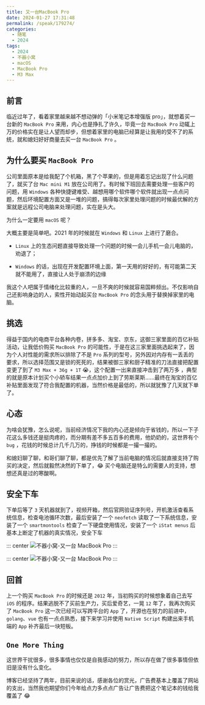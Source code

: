 ```yaml
---
title: 又一台MacBook Pro
date: 2024-01-27 17:31:48
permalink: /speak/179274/
categories:
  - 随笔
  - 2024
tags:
  - 2024
  - 不器小窝
  - macOS
  - MacBook Pro
  - M3 Max
---
```


## 前言

临近过年了，看着家里越来越不想动弹的「小米笔记本增强版 pro」，就想着买一台新的 `MacBook Pro` 来用，内心也是挣扎了许久，毕竟一台 `MacBook Pro` 动辄上万的价格实在是让人望而却步，但想着家里的电脑已经算是让我用的受不了的系统，就和媳妇好好商量去买一台 `MacBook Pro` 。

<InArticleAdsense
    data-ad-client="ca-pub-1725717718088510"
    data-ad-slot="4281148213">
</InArticleAdsense>

<!-- more -->

## 为什么要买 `MacBook Pro`

公司里面原本是给我配了个机箱，黑了个苹果的，但是用着忘记出现了什么问题了，就买了台 `Mac mini M1` 放在公司用了。有时候下班回去需要处理一些客户的问题，用 `Windows` 各种快捷键难受、越想用哪个软件哪个软件就出现一点点问题，然后环境配置方面又是一堆的问题，搞得每次家里处理问题的时候最优解的方案就是远程公司电脑来处理问题，实在是头大。

为什么一定要用 `macOS` 呢？

大概主要是简单吧。2021 年的时候就在 `Windows` 和 `Linux` 上进行了磨合。

- `Linux` 上的生态问题直接导致处理一个问题的时候一会儿手机一会儿电脑的，劝退了；

- `Windows` 的话，出现在开发配置环境上面，第一天用的好好的，有可能第二天就不能用了，直接让人处于崩溃的边缘

我这个人吧属于情绪化比较重的人，一旦不爽的时候就容易国粹频出。不仅影响自己还影响身边的人，索性开始动起买台 `MacBook Pro` 的念头用于替换掉家里的电脑。

## 挑选

<InArticleAdsense
    data-ad-client="ca-pub-1725717718088510"
    data-ad-slot="4281148213">
</InArticleAdsense>

得益于国内的电商平台各种内卷，拼多多、淘宝、京东，这御三家里面的百亿补贴活动，让我低价购买 `MacBook Pro` 的可能性，于是在这三家里面挑选起来了，因为个人对性能的需求所以排除了不是 `Pro` 系列的型号，另外因对内存有一丢丢的要求，所以选择范围又是锁的死死的，结果被御三家和厨子精准的刀法直接把配置变更了到了 `M3 Max + 36g + 1T` 😭，这个配置一出来直接冲击到了两万多 ，典型的就是原本计划买个小轿车结果一点点加价上到了劳斯莱斯......最终在淘宝的百亿补贴里面发现了符合我配置的机器，当然价格是最低的，所以就犹豫了几天就下单了。

## 心态

为啥会犹豫，怎么说呢，当前经济情况下我的内心还是倾向于省钱的，所以一下子花这么多钱还是挺肉疼的，而分期有差不多五百多的费用，他奶奶的，这世界有个 `bug` ，花钱的时候总计几千几万的，挣钱的时候都是一撮一撮的。

和媳妇聊了聊，和哥们聊了聊，都是优先了解了当前电脑的情况后就直接支持了购买的决定，然后就毅然决然的下单了，😂 买个电脑还是特么的需要人的支持，想想还真是过的寒酸啊。

## 安全下车

下单后等了 `3` 天机器就到了，视频开箱，然后官网验证序列号，开机激活查看系统信息，检查电池循环次数，最后安装了一个 `neofetch` 读取了一下系统信息，安装了一个 `smartmontools` 检查了一下硬盘使用情况，安装了一个 `iStat menus` 后基本上断定了机器的真实情况，安全下车

::: center
![不器小窝-又一台 MacBook Pro](https://cdn.jsdelivr.net/gh/xingcxb/blog_img@blog1/随笔/又一台MacBook%20Pro.png)
:::

::: center
![不器小窝-又一台 MacBook Pro](https://cdn.jsdelivr.net/gh/xingcxb/blog_img@blog1/随笔/又一台MacBook%20Pro2.jpg)
:::

<InArticleAdsense
    data-ad-client="ca-pub-1725717718088510"
    data-ad-slot="4281148213">
</InArticleAdsense>

## 回首

上一个购买 `MacBook Pro` 的时候还是 `2012` 年，当初购买的时候想象着自己去写 `iOS` 的程序。结果逃脱不了买前生产力，买后爱奇艺，一晃 `12` 年了，我再次购买了 `MacBook Pro` 这一次已经可以写跨平台的 `App` 了，开源也在努力的前进中，`golang`、`vue` 也有一点点熟悉，接下来学习并使用 `Native Script` 构建出来手机端的 `App` 补齐最后一块短板。

## `One More Thing`

这世界干扰很多，很多事情也仅仅是自我感动的努力，所以存在做了很多事情但依旧是没有什么变化。

博客已经坚持了两年，目前来说的话，感谢各位的赏光，广告费基本上覆盖了网站的支出，当然我也期望你们今年给点力多点点广告让广告费把这个笔记本的钱给我覆盖了 😂
